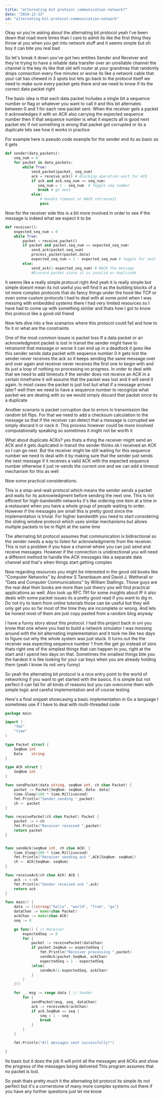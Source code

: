```yaml
---
title: "alternating bit protocol communication network?"
date: "2024-12-13"
id: "alternating-bit-protocol-communication-network"
---
```


Okay so you're asking about the alternating bit protocol yeah I've been down that road more times than I care to admit its like the first thing they throw at you when you get into network stuff and it seems simple but oh boy it can bite you real bad

So let's break it down you've got two entities Sender and Receiver and they're trying to have a reliable data transfer over an unreliable channel the channel is the key its like that old wifi router at your grandmas that randomly drops connection every five minutes or worse its like a network cable that your cat has chewed in 3 spots but lets go back to the protocol itself we need to make sure every packet gets there and we need to know if its the correct data packet right

The basic idea is that each data packet includes a single bit a sequence number or flag or whatever you want to call it and this bit alternates between 0 and 1 for each new packet sent. When the receiver gets a packet it acknowledges it with an ACK also carrying the expected sequence number then if that sequence number is what it expects all is good next packet etc if not something is wrong that packet got corrupted or its a duplicate lets see how it works in practice

For example here is pseudo code example for the sender end its as basic as it gets

```python
def sender(data_packets):
    seq_num = 0
    for packet in data_packets:
        while True:
            send_packet(packet, seq_num)
            ack = receive_ack() # Blocking operation wait for ACK
            if ack and ack.seq_num == seq_num:
               seq_num = 1 - seq_num  # Toggle seq number
               break # go next
            else:
                # Handle timeout or NACK retransmit
                pass
```

Now for the receiver side this is a bit more involved in order to see if the message is indeed what we expect it to be

```python
def receiver():
    expected_seq_num = 0
    while True:
        packet = receive_packet()
        if packet and packet.seq_num == expected_seq_num:
            send_ack(packet.seq_num)
            process_packet(packet.data)
            expected_seq_num = 1 - expected_seq_num # toggle for next
        else:
            send_ack(1-expected_seq_num) # NACK the message
            #Discard packet since it is invalid or duplicate

```

It seems like a really simple protocol right And yeah it is really simple but simple doesnt mean its not useful you will find it as the building blocks of a lot more complex protocols that do fancy things under the hood like TCP or even some custom protocols I had to deal with at some point when I was messing with embedded systems there I had very limited resources so I have had to come up with something similar and thats how I got to know this protocol like a good old friend

Now lets dive into a few scenarios where this protocol could fail and how to fix it or what are the constraints

One of the most common issues is packet loss If a data packet or an acknowledgment packet is lost in transit the sender might have to retransmit that message or worse it can end up in a deadlock it goes like this sender sends data packet with sequence number 0 it gets lost the sender never receives the ack so it keeps sending the same message over and over again and receiver never receives the first one to begin with and its just a loop of nothing no processing no progress. In order to deal with that we need to add timeouts if the sender does not receive an ACK in a certain timeframe it will assume that the packet was lost and it will send it again. In most cases the packet is just lost but what if a message arrives later? well then we need to have a sequence number to recognize what packet we are dealing with so we would simply discard that packet since its a duplicate

Another scenario is packet corruption due to errors in transmission like random bit flips. For that we need to add a checksum calculation to the message so that if the receiver can detect that a message is corrupted we simply discard it or nack it. This process however could be more involved computationally speaking so sometimes it might not be worth it

What about duplicate ACKs? yes thats a thing the receiver might send an ACK and it gets duplicated in transit the sender thinks ok I received an ACK so I can go next. But the receiver might be still waiting for this sequence number we need to deal with it by making sure that the sender just sends the next message if it receives a valid ACK with the expected sequence number otherwise it just re-sends the current one and we can add a timeout mechanism for this as well

Now some practical considerations.

This is a stop-and-wait protocol which means the sender sends a packet and waits for its acknowledgment before sending the next one. This is not efficient for high-bandwidth networks it's like ordering one item at a time in a restaurant when you have a whole group of people waiting to order. However if the messages are small this is pretty good since the implementation is trivial. For higher bandwidth you need to start considering the sliding window protocol which uses similar mechanisms but allows multiple packets to be in flight at the same time

The alternating bit protocol assumes that communication is bidirectional so the sender needs a way to listen for acknowledgments from the receiver. This is not a problem if you have a channel where you can just send and receive messages. However if the connection is unidirectional you will need a different method to handle the ACK messages like a separate data channel and that's when things start getting complex

Now regarding resources you might be interested in the good old books like "Computer Networks" by Andrew S Tanenbaum and David J. Wetherall or "Data and Computer Communications" by William Stallings. Those guys are the real deal their books are more than just theory you will find practical applications as well. Also look up RFC 791 for some insights about IP it also deals with some packet issues its a pretty good read if you want to dig in. Do not try to learn from online tutorials those can be useful but they will only get you so far most of the time they are incomplete or wrong. And lets be honest most of them are just copy pasted from a random blog anyway

I have a funny story about this protocol. I had this project back in uni you know that one where you had to build a network simulator I was messing around with the bit alternating implementation and it took me like two days to figure out why the whole system was just stuck. It turns out the the receiver was expecting sequence number 1 from the get go instead of zero thats right one of the simplest things that can happen to you, right at the start and I spend two days on that. Sometimes the smallest things bite you the hardest it is like looking for your car keys when you are already holding them (yeah I know its not very funny)

So yeah the alternating bit protocol is a nice entry point to the world of networking if you want to get started with the basics. It is simple but not perfect it can fail for all kinds of reasons but you can overcome them with simple logic and careful implementation and of course testing

Here's a final snippet showcasing a basic implementation in Go a language I sometimes use if I have to deal with multi-threaded code

```go
package main

import (
	"fmt"
	"time"
)

type Packet struct {
	SeqNum int
	Data    string
}

type ACK struct {
	SeqNum int
}

func sendPacket(data string, seqNum int, ch chan Packet) {
	packet := Packet{SeqNum: seqNum, Data: data}
    time.Sleep(100 * time.Millisecond)
    fmt.Println("Sender sending ",packet)
	ch <- packet
}

func receivePacket(ch chan Packet) Packet {
	packet := <-ch
    fmt.Println("Receiver received ",packet)
	return packet
}


func sendAck(seqNum int, ch chan ACK) {
    time.Sleep(100 * time.Millisecond)
    fmt.Println("Receiver sending ack ",ACK{SeqNum: seqNum})
	ch <- ACK{SeqNum: seqNum}
}

func receiveAck(ch chan ACK) ACK {
	ack := <-ch
    fmt.Println("Sender received ack ",ack)
	return ack
}

func main() {
	data := []string{"hello", "world", "from", "go"}
	dataChan := make(chan Packet)
	ackChan := make(chan ACK)
	seq := 0

	go func() { // Receiver
		expectedSeq := 0
		for {
			packet := receivePacket(dataChan)
			if packet.SeqNum == expectedSeq {
                fmt.Println("Receiver processing ",packet)
				sendAck(packet.SeqNum, ackChan)
				expectedSeq = 1 - expectedSeq
			}else{
				sendAck(1-expectedSeq, ackChan)
			}
		}
	}()

	for _, msg := range data { // Sender
		for {
			sendPacket(msg, seq, dataChan)
			ack := receiveAck(ackChan)
			if ack.SeqNum == seq {
				seq = 1 - seq
				break
			}
		}
	}

	fmt.Println("All messages sent successfully!")

}
```

Its basic but it does the job It will print all the messages and ACKs and show the progress of the messages being delivered This program assumes that no packet is lost.

So yeah thats pretty much it the alternating bit protocol its simple its not perfect but it's a cornerstone of many more complex systems out there if you have any further questions just let me know
